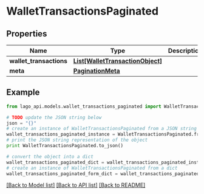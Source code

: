 # WalletTransactionsPaginated


## Properties

Name | Type | Description | Notes
------------ | ------------- | ------------- | -------------
**wallet_transactions** | [**List[WalletTransactionObject]**](WalletTransactionObject.md) |  | 
**meta** | [**PaginationMeta**](PaginationMeta.md) |  | 

## Example

```python
from lago_api.models.wallet_transactions_paginated import WalletTransactionsPaginated

# TODO update the JSON string below
json = "{}"
# create an instance of WalletTransactionsPaginated from a JSON string
wallet_transactions_paginated_instance = WalletTransactionsPaginated.from_json(json)
# print the JSON string representation of the object
print WalletTransactionsPaginated.to_json()

# convert the object into a dict
wallet_transactions_paginated_dict = wallet_transactions_paginated_instance.to_dict()
# create an instance of WalletTransactionsPaginated from a dict
wallet_transactions_paginated_form_dict = wallet_transactions_paginated.from_dict(wallet_transactions_paginated_dict)
```
[[Back to Model list]](../README.md#documentation-for-models) [[Back to API list]](../README.md#documentation-for-api-endpoints) [[Back to README]](../README.md)



